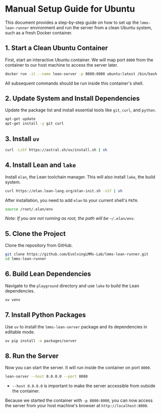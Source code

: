 # Manual Setup Guide for Ubuntu

This document provides a step-by-step guide on how to set up the `lmms-lean-runner` environment and run the server from a clean Ubuntu system, such as a fresh Docker container.

## 1. Start a Clean Ubuntu Container

First, start an interactive Ubuntu container. We will map port `8000` from the container to our host machine to access the server later.

```sh
docker run -it --name lean-server -p 8080:8080 ubuntu:latest /bin/bash
```

All subsequent commands should be run inside this container's shell.

## 2. Update System and Install Dependencies

Update the package list and install essential tools like `git`, `curl`, and `python`.

```sh
apt-get update
apt-get install -y git curl
```

## 3. Install `uv`

```sh
curl -LsSf https://astral.sh/uv/install.sh | sh
```

## 4. Install Lean and `lake`

Install `elan`, the Lean toolchain manager. This will also install `lake`, the build system.

```sh
curl https://elan.lean-lang.org/elan-init.sh -sSf | sh
```

After installation, you need to add `elan` to your current shell's `PATH`.

```sh
source /root/.elan/env
```
*Note: If you are not running as root, the path will be `~/.elan/env`.*

## 5. Clone the Project

Clone the repository from GitHub.

```sh
git clone https://github.com/EvolvingLMMs-Lab/lmms-lean-runner.git
cd lmms-lean-runner
```

## 6. Build Lean Dependencies

Navigate to the `playground` directory and use `lake` to build the Lean dependencies.

```sh
uv venv
```

## 7. Install Python Packages

Use `uv` to install the `lmms-lean-server` package and its dependencies in editable mode.

```sh
uv pip install -e packages/server
```

## 8. Run the Server

Now you can start the server. It will run inside the container on port `8000`.

```sh
lean-server --host 0.0.0.0 --port 8080
```
- `--host 0.0.0.0` is important to make the server accessible from outside the container.

Because we started the container with `-p 8000:8000`, you can now access the server from your host machine's browser at `http://localhost:8000`.
